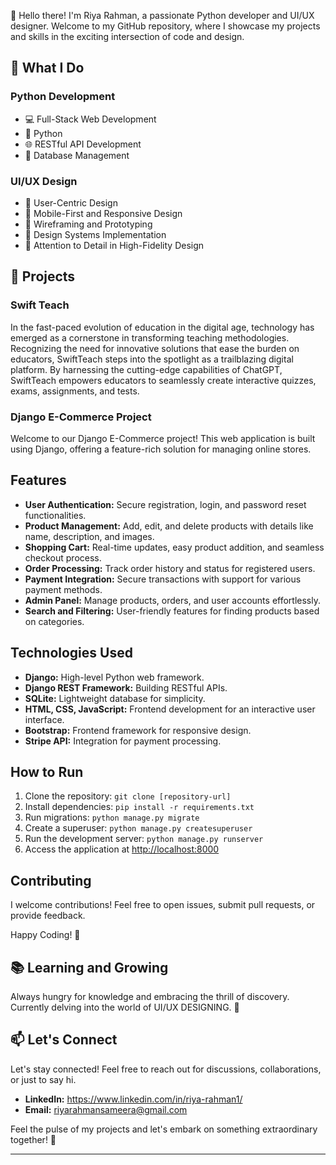 👋 Hello there! I'm Riya Rahman, a passionate Python developer and UI/UX designer. Welcome to my GitHub repository, where I showcase my projects and skills in the exciting intersection of code and design.

## 🔧 What I Do

### Python Development
- 💻 Full-Stack Web Development
- 🐍 Python
- 🌐 RESTful API Development
- 🔄 Database Management

### UI/UX Design
- 🎨 User-Centric Design
- 📱 Mobile-First and Responsive Design
- 🧐 Wireframing and Prototyping
- 🚀 Design Systems Implementation
- 📐 Attention to Detail in High-Fidelity Design

## 🚀 Projects

### Swift Teach
In the fast-paced evolution of education in the digital age, technology has emerged as a cornerstone in transforming teaching methodologies. Recognizing the need for innovative solutions that ease the burden on educators, SwiftTeach steps into the spotlight as a trailblazing digital platform. By harnessing the cutting-edge capabilities of ChatGPT, SwiftTeach empowers educators to seamlessly create interactive quizzes, exams, assignments, and tests.

### Django E-Commerce Project

Welcome to our Django E-Commerce project! This web application is built using Django, offering a feature-rich solution for managing online stores. 

## Features

- **User Authentication:** Secure registration, login, and password reset functionalities.
- **Product Management:** Add, edit, and delete products with details like name, description, and images.
- **Shopping Cart:** Real-time updates, easy product addition, and seamless checkout process.
- **Order Processing:** Track order history and status for registered users.
- **Payment Integration:** Secure transactions with support for various payment methods.
- **Admin Panel:** Manage products, orders, and user accounts effortlessly.
- **Search and Filtering:** User-friendly features for finding products based on categories.

## Technologies Used

- **Django:** High-level Python web framework.
- **Django REST Framework:** Building RESTful APIs.
- **SQLite:** Lightweight database for simplicity.
- **HTML, CSS, JavaScript:** Frontend development for an interactive user interface.
- **Bootstrap:** Frontend framework for responsive design.
- **Stripe API:** Integration for payment processing.

## How to Run

1. Clone the repository: `git clone [repository-url]`
2. Install dependencies: `pip install -r requirements.txt`
3. Run migrations: `python manage.py migrate`
4. Create a superuser: `python manage.py createsuperuser`
5. Run the development server: `python manage.py runserver`
6. Access the application at [http://localhost:8000](http://localhost:8000)

## Contributing

I welcome contributions! Feel free to open issues, submit pull requests, or provide feedback.

Happy Coding! 🚀

## 📚 Learning and Growing

Always hungry for knowledge and embracing the thrill of discovery. Currently delving into the world of UI/UX DESIGNING. 🚀

## 📫 Let's Connect

Let's stay connected! Feel free to reach out for discussions, collaborations, or just to say hi.

- **LinkedIn:** https://www.linkedin.com/in/riya-rahman1/
- **Email:** riyarahmansameera@gmail.com

Feel the pulse of my projects and let's embark on something extraordinary together! 🌟

-------
